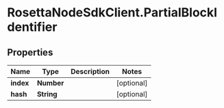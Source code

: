 # RosettaNodeSdkClient.PartialBlockIdentifier

## Properties

Name | Type | Description | Notes
------------ | ------------- | ------------- | -------------
**index** | **Number** |  | [optional] 
**hash** | **String** |  | [optional] 


